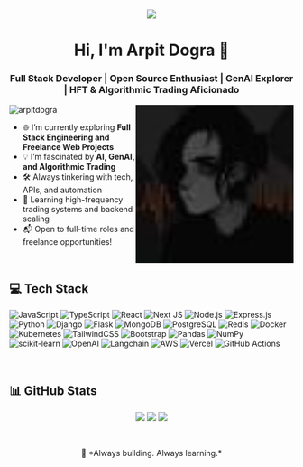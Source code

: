 <div align="center">
  <img src="https://user-images.githubusercontent.com/94922914/233506434-36031a8f-41f2-4c8d-9252-3624edfb0953.gif" align="center" width="1000" />
</div>

<h1 align="center">Hi, I'm Arpit Dogra 👋</h1>
<h3 align="center">Full Stack Developer | Open Source Enthusiast | GenAI Explorer | HFT & Algorithmic Trading Aficionado</h3>

<img align="right" width="280" src="https://github.com/Arpit1812/Arpit1812/blob/main/github%20profile%20image.jpeg">

<p align="left">
  <img src="https://komarev.com/ghpvc/?username=arpitdogra&label=Profile%20views&color=0e75b6&style=flat" alt="arpitdogra" />
</p>

- 🌐 I’m currently exploring **Full Stack Engineering and Freelance Web Projects**  
- 💡 I’m fascinated by **AI, GenAI, and Algorithmic Trading**  
- 🛠️ Always tinkering with tech, APIs, and automation  
- 🧠 Learning high-frequency trading systems and backend scaling
- 📬 Open to full-time roles and freelance opportunities!

<br>

<h2>💻 Tech Stack</h2>

![JavaScript](https://img.shields.io/badge/javascript-%23323330.svg?style=for-the-badge&logo=javascript&logoColor=%23F7DF1E)
![TypeScript](https://img.shields.io/badge/typescript-%23007ACC.svg?style=for-the-badge&logo=typescript&logoColor=white)
![React](https://img.shields.io/badge/react-%2320232a.svg?style=for-the-badge&logo=react&logoColor=%2361DAFB)
![Next JS](https://img.shields.io/badge/next.js-%23000000.svg?style=for-the-badge&logo=next.js&logoColor=white)
![Node.js](https://img.shields.io/badge/node.js-%23339933.svg?style=for-the-badge&logo=nodedotjs&logoColor=white)
![Express.js](https://img.shields.io/badge/express.js-%23404d59.svg?style=for-the-badge&logo=express&logoColor=%2361DAFB)
![Python](https://img.shields.io/badge/python-3670A0?style=for-the-badge&logo=python&logoColor=ffdd54)
![Django](https://img.shields.io/badge/django-%23092E20.svg?style=for-the-badge&logo=django&logoColor=white)
![Flask](https://img.shields.io/badge/flask-%23000.svg?style=for-the-badge&logo=flask&logoColor=white)
![MongoDB](https://img.shields.io/badge/mongodb-%234ea94b.svg?style=for-the-badge&logo=mongodb&logoColor=white)
![PostgreSQL](https://img.shields.io/badge/postgresql-%23316192.svg?style=for-the-badge&logo=postgresql&logoColor=white)
![Redis](https://img.shields.io/badge/redis-%23DD0031.svg?style=for-the-badge&logo=redis&logoColor=white)
![Docker](https://img.shields.io/badge/docker-%230db7ed.svg?style=for-the-badge&logo=docker&logoColor=white)
![Kubernetes](https://img.shields.io/badge/kubernetes-%23326ce5.svg?style=for-the-badge&logo=kubernetes&logoColor=white)
![TailwindCSS](https://img.shields.io/badge/tailwindcss-%2306B6D4.svg?style=for-the-badge&logo=tailwindcss&logoColor=white)
![Bootstrap](https://img.shields.io/badge/bootstrap-%237952b3.svg?style=for-the-badge&logo=bootstrap&logoColor=white)
![Pandas](https://img.shields.io/badge/pandas-%23150458.svg?style=for-the-badge&logo=pandas&logoColor=white)
![NumPy](https://img.shields.io/badge/numpy-%23013243.svg?style=for-the-badge&logo=numpy&logoColor=white)
![scikit-learn](https://img.shields.io/badge/scikit--learn-%23F7931E.svg?style=for-the-badge&logo=scikit-learn&logoColor=white)
![OpenAI](https://img.shields.io/badge/OpenAI-412991?style=for-the-badge&logo=openai&logoColor=white)
![Langchain](https://img.shields.io/badge/langchain-000000?style=for-the-badge&logoColor=white)
![AWS](https://img.shields.io/badge/AWS-%23FF9900.svg?style=for-the-badge&logo=amazon-aws&logoColor=white)
![Vercel](https://img.shields.io/badge/vercel-%23000000.svg?style=for-the-badge&logo=vercel&logoColor=white)
![GitHub Actions](https://img.shields.io/badge/github%20actions-%232671E5.svg?style=for-the-badge&logo=githubactions&logoColor=white)

<br>

<h2>📊 GitHub Stats</h2>

<p align="center">
  <img src="https://streak-stats.demolab.com?user=arpit1812&theme=tokyonight&hide_border=true" />
  <img src="https://github-readme-stats.vercel.app/api?username=arpit1812&show_icons=true&count_private=true&theme=tokyonight&hide_border=true" />
  <img src="https://github-readme-stats.vercel.app/api/top-langs/?username=arpit1812&layout=compact&theme=tokyonight&hide_border=true" />
</p>

<br>

<!-- <h2>🏆 GitHub Trophies</h2>

<p align="center">
  <img src="https://github-profile-trophy.vercel.app/?username=arpitd1812&theme=onestar&no-frame=true" width="800" />
</p>

<h2>✨ Badges</h2>

<p align="center">
  <a href="https://holopin.io/@arpitd1812">
    <img src="https://holopin.me/arpitd1812" alt="Holopin Badges"/>
  </a>
</p> 
--!>



<p align="center">
🚀 *Always building. Always learning.*
</p>
